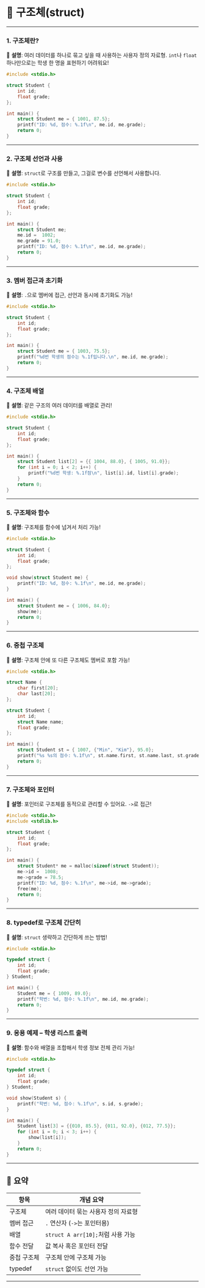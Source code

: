 
# 🌟 구조체(struct)
---

### 1. 구조체란?

📌 **설명**:
여러 데이터를 하나로 묶고 싶을 때 사용하는 사용자 정의 자료형.
`int`나 `float` 하나만으로는 학생 한 명을 표현하기 어려워요!

```c
#include <stdio.h>

struct Student {
    int id;
    float grade;
};

int main() {
    struct Student me = { 1001, 87.5};
    printf("ID: %d, 점수: %.1f\n", me.id, me.grade);
    return 0;
}
```

---

### 2. 구조체 선언과 사용

📌 **설명**:
`struct`로 구조를 만들고, 그걸로 변수를 선언해서 사용합니다.

```c
#include <stdio.h>

struct Student {
    int id;
    float grade;
};

int main() {
    struct Student me;
    me.id =  1002;
    me.grade = 91.0;
    printf("ID: %d, 점수: %.1f\n", me.id, me.grade);
    return 0;
}
```

---

### 3. 멤버 접근과 초기화

📌 **설명**:
`.`으로 멤버에 접근, 선언과 동시에 초기화도 가능!

```c
#include <stdio.h>

struct Student {
    int id;
    float grade;
};

int main() {
    struct Student me = { 1003, 75.5};
    printf("%d번 학생의 점수는 %.1f입니다.\n", me.id, me.grade);
    return 0;
}
```

---

### 4. 구조체 배열

📌 **설명**:
같은 구조의 여러 데이터를 배열로 관리!

```c
#include <stdio.h>

struct Student {
    int id;
    float grade;
};

int main() {
    struct Student list[2] = {{ 1004, 88.0}, { 1005, 91.0}};
    for (int i = 0; i < 2; i++) {
        printf("%d번 학생: %.1f점\n", list[i].id, list[i].grade);
    }
    return 0;
}
```

---

### 5. 구조체와 함수

📌 **설명**:
구조체를 함수에 넘겨서 처리 가능!

```c
#include <stdio.h>

struct Student {
    int id;
    float grade;
};

void show(struct Student me) {
    printf("ID: %d, 점수: %.1f\n", me.id, me.grade);
}

int main() {
    struct Student me = { 1006, 84.0};
    show(me);
    return 0;
}
```

---

### 6. 중첩 구조체

📌 **설명**:
구조체 안에 또 다른 구조체도 멤버로 포함 가능!

```c
#include <stdio.h>

struct Name {
    char first[20];
    char last[20];
};

struct Student {
    int id;
    struct Name name;
    float grade;
};

int main() {
    struct Student st = { 1007, {"Min", "Kim"}, 95.0};
    printf("%s %s의 점수: %.1f\n", st.name.first, st.name.last, st.grade);
    return 0;
}
```

---

### 7. 구조체와 포인터

📌 **설명**:
포인터로 구조체를 동적으로 관리할 수 있어요. `->`로 접근!

```c
#include <stdio.h>
#include <stdlib.h>

struct Student {
    int id;
    float grade;
};

int main() {
    struct Student* me = malloc(sizeof(struct Student));
    me->id =  1008;
    me->grade = 78.5;
    printf("ID: %d, 점수: %.1f\n", me->id, me->grade);
    free(me);
    return 0;
}
```

---

### 8. typedef로 구조체 간단히

📌 **설명**:
`struct` 생략하고 간단하게 쓰는 방법!

```c
#include <stdio.h>

typedef struct {
    int id;
    float grade;
} Student;

int main() {
    Student me = { 1009, 89.0};
    printf("학번: %d, 점수: %.1f\n", me.id, me.grade);
    return 0;
}
```

---

### 9. 응용 예제 – 학생 리스트 출력

📌 **설명**:
함수와 배열을 조합해서 학생 정보 전체 관리 가능!

```c
#include <stdio.h>

typedef struct {
    int id;
    float grade;
} Student;

void show(Student s) {
    printf("학번: %d, 점수: %.1f\n", s.id, s.grade);
}

int main() {
    Student list[3] = {{010, 85.5}, {011, 92.0}, {012, 77.5}};
    for (int i = 0; i < 3; i++) {
        show(list[i]);
    }
    return 0;
}
```

---

## 📌 요약

| 항목      | 개념 요약                       |
| ------- | --------------------------- |
| 구조체     | 여러 데이터 묶는 사용자 정의 자료형        |
| 멤버 접근   | `.` 연산자 (`->`는 포인터용)        |
| 배열      | `struct A arr[10];`처럼 사용 가능 |
| 함수 전달   | 값 복사 혹은 포인터 전달              |
| 중첩 구조체  | 구조체 안에 구조체 가능               |
| typedef | `struct` 없이도 선언 가능          |

---
